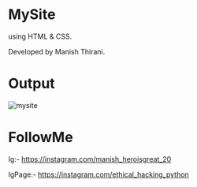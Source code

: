 # MySite
using HTML & CSS.

Developed by Manish Thirani. 

# Output
![mysite](https://user-images.githubusercontent.com/73772706/137703870-66a2b061-f2f5-430f-aba1-5030855ad6ac.jpg)

# FollowMe
Ig:- https://instagram.com/manish_heroisgreat_20

IgPage:- https://instagram.com/ethical_hacking_python
